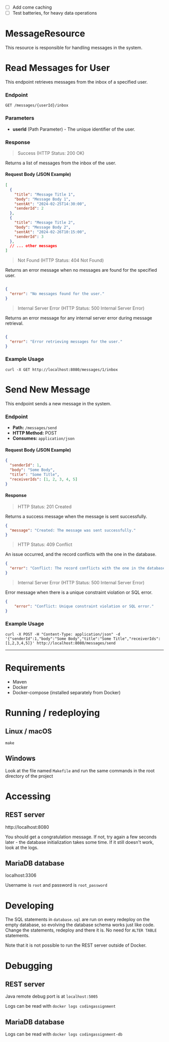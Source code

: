 - [ ] Add come caching
- [ ] Test batteries, for heavy data operations

# MessageResource

This resource is responsible for handling messages in the system.

# Read Messages for User

This endpoint retrieves messages from the inbox of a specified user.

### Endpoint

`GET /messages/{userId}/inbox`

### Parameters

- **userId** (Path Parameter) - The unique identifier of the user.

### Response

> Success (HTTP Status: 200 OK)

Returns a list of messages from the inbox of the user.

#### Request Body (JSON Example)

```json
[
  {
    "title": "Message Title 1",
    "body": "Message Body 1",
    "sentAt": "2024-02-25T14:30:00",
    "senderId": 2
  },
  {
    "title": "Message Title 2",
    "body": "Message Body 2",
    "sentAt": "2024-02-26T10:15:00",
    "senderId": 3
  },
  // ... other messages
]
```

> Not Found (HTTP Status: 404 Not Found)

Returns an error message when no messages are found for the specified user.

```json

{
  "error": "No messages found for the user."
}
```

> Internal Server Error (HTTP Status: 500 Internal Server Error)

Returns an error message for any internal server error during message retrieval.

```json

{
  "error": "Error retrieving messages for the user."
}
```

### Example Usage

```
curl -X GET http://localhost:8080/messages/1/inbox
```

# Send New Message

This endpoint sends a new message in the system.

### Endpoint
- **Path:** `/messages/send`
- **HTTP Method:** POST
- **Consumes:** `application/json`

#### Request Body (JSON Example)

```json
{
  "senderId": 1,
  "body": "Some Body",
  "title": "Some Title",
  "receiverIds": [1, 2, 3, 4, 5]
}
```

#### Response

> HTTP Status: 201 Created

Returns a success message when the message is sent successfully.

```json
{
  "message": "Created: The message was sent successfully."
}

```

> HTTP Status: 409 Conflict

An issue occurred, and the record conflicts with the one in the database.

```json
{
  "error": "Conflict: The record conflicts with the one in the database."
}

```

> Internal Server Error (HTTP Status: 500 Internal Server Error)

Error message when there is a unique constraint violation or SQL error.

```json
{
    "error": "Conflict: Unique constraint violation or SQL error."
}

```

### Example Usage

```
curl -X POST -H "Content-Type: application/json" -d '{"senderId":1,"body":"Some Body","title":"Some Title","receiverIds":[1,2,3,4,5]}' http://localhost:8080/messages/send
```


<hr>

# Requirements
- Maven
- Docker
- Docker-compose (installed separately from Docker)

# Running / redeploying
## Linux / macOS
`make`

## Windows
Look at the file named `Makefile` and run the same commands in the root directory of the project

# Accessing
## REST server
http://localhost:8080

You should get a congratulation message. If not, try again a few seconds later - the database initialization takes some time. If it still doesn't work, look at the logs.

## MariaDB database
localhost:3306

Username is `root` and password is `root_password`

# Developing
The SQL statements in `database.sql` are run on every redeploy on the empty database, so evolving the database schema works just like code. Change the statements, redeploy and there it is. No need for `ALTER TABLE` statements.

Note that it is not possible to run the REST server outside of Docker.

# Debugging
## REST server
Java remote debug port is at `localhost:5005`

Logs can be read with `docker logs codingassignment`

## MariaDB database
Logs can be read with `docker logs codingassignment-db`